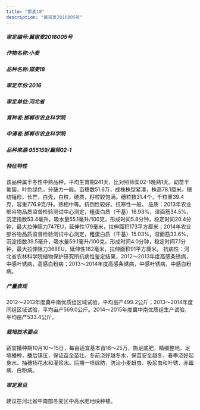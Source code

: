 ```yaml
---
title: "邯麦18"
description: "冀审麦2016005号"
---
```

##### 审定编号:冀审麦2016005号

##### 作物名称:小麦

##### 品种名称:邯麦18

##### 审定年份:2016

##### 审定单位:河北省

##### 育种者:邯郸市农业科学院

##### 申请者:邯郸市农业科学院

##### 品种来源:955159/冀师02-1

##### 特征特性
该品种属半冬性中熟品种，平均生育期241天，比对照师栾02-1晚熟1天。幼苗半匍匐，叶色绿色，分蘖力一般。亩穗数51.6万，成株株型紧凑，株高78.1厘米。穗纺锤形，长芒，白壳，白粒，硬质，籽粒较饱满。穗粒数31.4个，千粒重39.4克，容重776.9克/升。熟相中等。抗倒性较好。抗寒性一般。
品质：2013年农业部谷物品质监督检验测试中心测定，粗蛋白质（干基）16.93%，湿面筋34.5%，沉淀指数53.4毫升，吸水量55.1毫升/100克，形成时间5.8分钟，稳定时间20.4分钟，最大拉伸阻力747EU，延伸性179毫米，拉伸面积173平方厘米；2014年农业部谷物品质监督检验测试中心测定，粗蛋白质（干基）15.03%，湿面筋33.6%，沉淀指数39.5毫升，吸水量59.1毫升/100克，形成时间4.0分钟，稳定时间7.1分钟，最大拉伸阻力368EU，延伸性182毫米，拉伸面积91平方厘米。
抗病性：河北省农林科学院植物保护研究所抗病性鉴定结果，2012～2013年度高感条锈病，中感叶锈病，高感白粉病；2013～2014年度高感条锈病，中感叶锈病，中感白粉病。

##### 产量表现
2012～2013年度冀中南优质组区域试验，平均亩产499.2公斤；2013～2014年度同组区域试验，平均亩产569.0公斤。2014～2015年度冀中南优质组生产试验，平均亩产533.4公斤。

##### 栽培技术要点
适宜播种期10月10～15日，每亩适宜基本苗18～25万，施足底肥，精细整地，足墒播种，播后镇压，保证苗全苗壮。冬前浇好越冬水，保苗安全越冬，春季浇好起身水、抽穗扬花水和灌浆水。后期一喷综防，防治小麦蚜虫、吸浆虫和叶锈、赤霉病、白粉病。

##### 审定意见
建议在河北省中南部冬麦区中高水肥地块种植。
